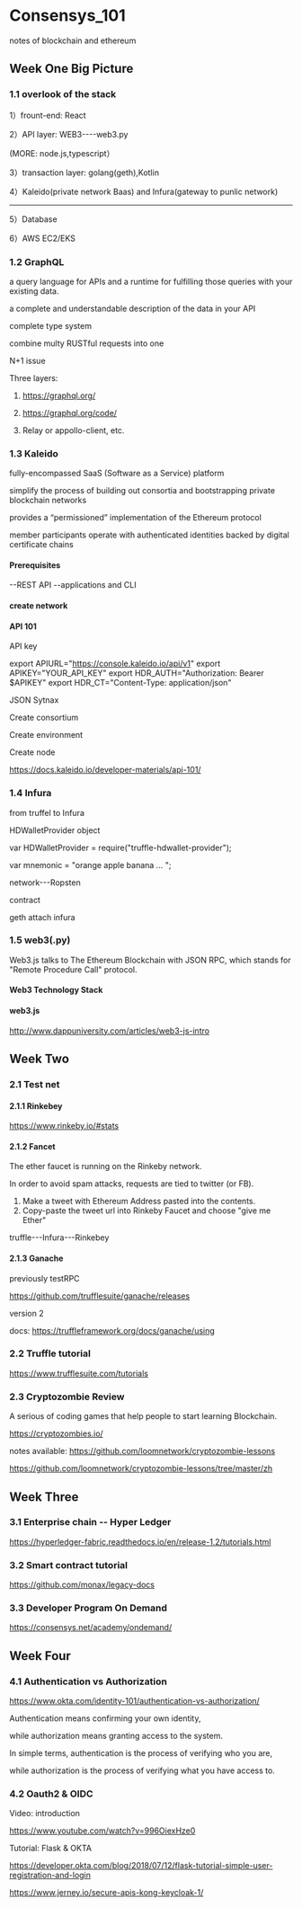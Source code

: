 # Consensys_101
notes of blockchain and ethereum

## Week One Big Picture
### 1.1 overlook of the stack 
1）frount-end: React

2）API layer: WEB3----web3.py

(MORE: node.js,typescript）

3）transaction layer: golang(geth),Kotlin

4）Kaleido(private network Baas) and Infura(gateway to punlic network)

----

5）Database

6）AWS EC2/EKS

### 1.2 GraphQL
a query language for APIs and a runtime for fulfilling those queries with your existing data.

a complete and understandable description of the data in your API

complete type system

combine multy RUSTful requests into one

N+1 issue

Three layers:
1) https://graphql.org/

2) https://graphql.org/code/ 

3) Relay or appollo-client, etc.


### 1.3 Kaleido


 fully-encompassed SaaS (Software as a Service) platform 
 
 
 simplify the process of building out consortia and bootstrapping private blockchain networks
 
 
 provides a “permissioned” implementation of the Ethereum protocol
 
 member participants operate with authenticated identities backed by digital certificate chains
 
 #### Prerequisites
 
 --REST API 
 --applications and CLI
 
 #### create network
 
####  API 101

API key

export APIURL="https://console.kaleido.io/api/v1"
export APIKEY="YOUR_API_KEY"
export HDR_AUTH="Authorization: Bearer $APIKEY"
export HDR_CT="Content-Type: application/json"

JSON Sytnax

Create consortium

Create environment

Create node

https://docs.kaleido.io/developer-materials/api-101/

 
### 1.4 Infura

from truffel to Infura

HDWalletProvider object

var HDWalletProvider = require("truffle-hdwallet-provider");

var mnemonic = "orange apple banana ... ";

network---Ropsten

contract

geth attach infura









### 1.5 web3(.py)


Web3.js talks to The Ethereum Blockchain with JSON RPC, which stands for "Remote Procedure Call" protocol.


#### Web3 Technology Stack

#### web3.js

http://www.dappuniversity.com/articles/web3-js-intro


## Week Two

### 2.1 Test net
#### 2.1.1 Rinkebey

https://www.rinkeby.io/#stats

#### 2.1.2 Fancet

The ether faucet is running on the Rinkeby network.

In order to avoid spam attacks, requests are tied to twitter (or FB).

1) Make a tweet with Ethereum Address pasted into the contents.
2) Copy-paste the tweet url into Rinkeby Faucet and choose "give me Ether"

truffle---Infura---Rinkebey

#### 2.1.3 Ganache

previously testRPC

https://github.com/trufflesuite/ganache/releases

version 2

docs: https://truffleframework.org/docs/ganache/using

### 2.2 Truffle tutorial

https://www.trufflesuite.com/tutorials


### 2.3 Cryptozombie Review


A serious of coding games that help people to start learning Blockchain.

https://cryptozombies.io/

notes available:
https://github.com/loomnetwork/cryptozombie-lessons

https://github.com/loomnetwork/cryptozombie-lessons/tree/master/zh


## Week Three

### 3.1 Enterprise chain -- Hyper Ledger
https://hyperledger-fabric.readthedocs.io/en/release-1.2/tutorials.html


### 3.2 Smart contract tutorial
https://github.com/monax/legacy-docs

### 3.3 Developer Program On Demand
https://consensys.net/academy/ondemand/

## Week Four

### 4.1 Authentication vs Authorization

https://www.okta.com/identity-101/authentication-vs-authorization/

Authentication means confirming your own identity, 

while authorization means granting access to the system. 

In simple terms, authentication is the process of verifying who you are, 

while authorization is the process of verifying what you have access to.

### 4.2 Oauth2 & OIDC

Video: introduction

https://www.youtube.com/watch?v=996OiexHze0


Tutorial: Flask & OKTA

https://developer.okta.com/blog/2018/07/12/flask-tutorial-simple-user-registration-and-login


https://www.jerney.io/secure-apis-kong-keycloak-1/
